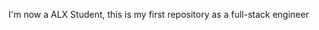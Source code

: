 
I'm now a ALX Student, this is my first repository as a full-stack engineer
<!---
antenehalx/antenehalx is a ✨ special ✨ repository because its `README.md` (this file) appears on your GitHub profile.
You can click the Preview link to take a look at your changes.
--->
